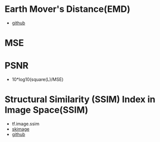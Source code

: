 # Earth Mover's Distance(EMD)
- [github](https://github.com/wmayner/pyemd)

# MSE

# PSNR
- 10*log10(square(L)/MSE)

# Structural Similarity (SSIM) Index in Image Space(SSIM)
- tf.image.ssim
- [skimage](http://scikit-image.org/docs/dev/auto_examples/transform/plot_ssim.html)
- [github](https://github.com/jterrace/pyssim)

# 
